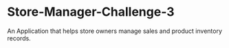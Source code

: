 # Store-Manager-Challenge-3
An Application that helps store owners manage sales and product inventory records.
